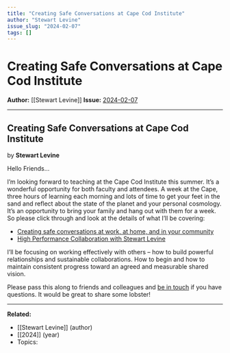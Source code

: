 ```yaml
---
title: "Creating Safe Conversations at Cape Cod Institute"
author: "Stewart Levine"
issue_slug: "2024-02-07"
tags: []
---
```


# Creating Safe Conversations at Cape Cod Institute

**Author:** [[Stewart Levine]]
**Issue:** [2024-02-07](https://plex.collectivesensecommons.org/2024-02-07/)

---

## Creating Safe Conversations at Cape Cod Institute
by **Stewart Levine**

Hello Friends…

I’m looking forward to teaching at the Cape Cod Institute this summer. It’s a wonderful opportunity for both faculty and attendees. A week at the Cape, three hours of learning each morning and lots of time to get your feet in the sand and reflect about the state of the planet and your personal cosmology. It’s an opportunity to bring your family and hang out with them for a week. So please click through and look at the details of what I’ll be covering:

- [Creating safe conversations at work, at home, and in your community](https://mailchi.mp/cape.org/tech-information-for-your-live-online-course-with-faculty-name-15673469?e=4a234ade5c)
- [High Performance Collaboration with Stewart Levine](https://www.cape.org/courses/2024-high-performance-collaboration-stewart-levine)

I’ll be focusing on working effectively with others – how to build powerful relationships and sustainable collaborations. How to begin and how to maintain consistent progress toward an agreed and measurable shared vision.    

Please pass this along to friends and colleagues and [be in touch](https://stewartllevine.com/) if you have questions. It would be great to share some lobster!

---

**Related:**
- [[Stewart Levine]] (author)
- [[2024]] (year)
- Topics: 

